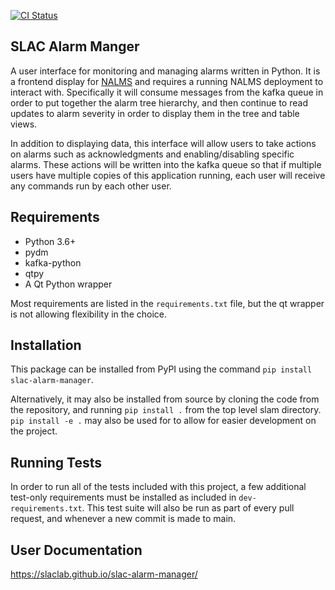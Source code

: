 [![CI Status](https://github.com/slaclab/slac-alarm-manager/actions/workflows/build-and-test.yml/badge.svg?branch=main)](https://github.com/slaclab/slac-alarm-manager/actions/workflows/build-and-test.yml)

## SLAC Alarm Manger

A user interface for monitoring and managing alarms written in Python. It is a frontend display for [NALMS](https://github.com/slaclab/nalms) and
requires a running NALMS deployment to interact with. Specifically it will consume messages from the kafka queue in order to put 
together the alarm tree hierarchy, and then continue to read updates to alarm severity in order to display them in the tree
and table views.

In addition to displaying data, this interface will allow users to take actions on alarms such as acknowledgments and enabling/disabling
specific alarms. These actions will be written into the kafka queue so that if multiple users have multiple copies of this
application running, each user will receive any commands run by each other user.


## Requirements

* Python 3.6+
* pydm
* kafka-python
* qtpy
* A Qt Python wrapper

Most requirements are listed in the `requirements.txt` file, but the qt wrapper is not allowing flexibility in the choice.

## Installation

This package can be installed from PyPI using the command `pip install slac-alarm-manager`.

Alternatively, it may also be installed from source by cloning the code from the repository, and running
`pip install .` from the top level slam directory. `pip install -e .` may also be used for to allow for easier development
on the project.

## Running Tests

In order to run all of the tests included with this project, a few additional test-only requirements must be installed
as included in `dev-requirements.txt`. This test suite will also be run as part of every pull request, and whenever
a new commit is made to main.

## User Documentation

https://slaclab.github.io/slac-alarm-manager/

